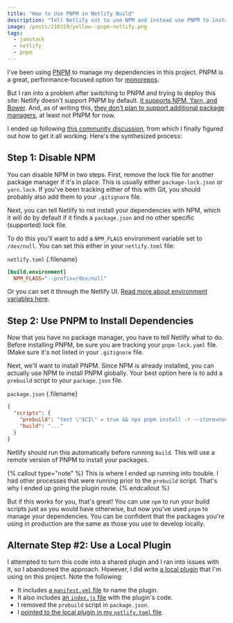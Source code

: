 ```yaml
---
title: "How to Use PNPM in Netlify Build"
description: "Tell Netlify not to use NPM and instead use PNPM to install your project's dependencies."
image: /posts/210319/yellow--pnpm-netlify.png
tags:
  - jamstack
  - netlify
  - pnpm
---
```


I've been using [PNPM](/posts/wtf-is-pnpm) to manage my dependencies in this project. PNPM is a great, performance-focused option for [monorepos](/posts/wtf-is-monorepo).

But I ran into a problem after switching to PNPM and trying to deploy this site: Netlify doesn't support PNPM by default. [It supports NPM, Yarn, and Bower](https://docs.netlify.com/configure-builds/manage-dependencies/#javascript-dependencies). And, as of writing this, [they don't plan to support additional package managers](https://github.com/netlify/build-image/pull/449#issuecomment-665674824), at least not PNPM for now.

I ended up following [this community discussion](https://answers.netlify.com/t/using-pnpm-and-pnpm-workspaces/2759), from which I finally figured out how to get it all working. Here's the synthesized process:

## Step 1: Disable NPM

You can disable NPM in two steps. First, remove the lock file for another package manager if it's in place. This is usually either `package-lock.json` or `yarn.lock`. If you've been tracking either of this with Git, you should probably also add them to your `.gitignore` file.

Next, you can tell Netlify to not install your dependencies with NPM, which it will do by default if it finds a `package.json` and no other specific (supported) lock file.

To do this you'll want to add a `NPM_FLAGS` environment variable set to `/dev/null`. You can set this either in your `netlify.toml` file:

`netlify.toml` {.filename}

```toml
[build.environment]
  NPM_FLAGS="--prefix=/dev/null"
```

Or you can set it through the Netlify UI. [Read more about environment variables here](https://docs.netlify.com/configure-builds/environment-variables/).

## Step 2: Use PNPM to Install Dependencies

Now that you have no package manager, you have to tell Netlify what to do. Before installing PNPM, be sure you are tracking your `pnpm-lock.yaml` file. (Make sure it's not listed in your `.gitignore` file.

Next, we'll want to install PNPM. Since NPM is already installed, you can actually use NPM to install PNPM globally. Your best option here is to add a `prebuild` script to your `package.json` file.

`package.json` {.filename}

```json
{
  "scripts": {
    "prebuild": "test \"$CI\" = true && npx pnpm install -r --store=node_modules/.pnpm-store || echo skipping pnpm install",
    "build": "..."
  }
}
```

Netlify should run this automatically before running `build`. This will use a remote version of PNPM to install your packages.

{% callout type="note" %}
This is where I ended up running into trouble. I had other processes that were running prior to the `prebuild` script. That's why I ended up going the plugin route.
{% endcallout %}

But if this works for you, that's great! You can use `npm` to run your build scripts just as you would have otherwise, but now you've used `pnpm` to manage your dependencies. You can be confident that the packages you're using in production are the same as those you use to develop locally.

## Alternate Step #2: Use a Local Plugin

I attempted to turn this code into a shared plugin and I ran into issues with it, so I abandoned the approach. However, I did write [a local plugin](https://github.com/seancdavis/seancdavis-com/tree/12535f8280f72e3f79d28239066f3dcce244de18/.netlify/netlify-plugin-pnpm) that I'm using on this project. Note the following:

- It includes [a `manifest.yml` file](https://github.com/seancdavis/seancdavis-com/blob/12535f8280f72e3f79d28239066f3dcce244de18/.netlify/netlify-plugin-pnpm/manifest.yml) to name the plugin.
- It also includes [an `index.js` file](https://github.com/seancdavis/seancdavis-com/blob/12535f8280f72e3f79d28239066f3dcce244de18/.netlify/netlify-plugin-pnpm/index.js) with the plugin's code.
- I removed the `prebuild` script in `package.json`.
- I [pointed to the local plugin in my `netlify.toml` file](https://github.com/seancdavis/seancdavis-com/blob/12535f8280f72e3f79d28239066f3dcce244de18/netlify.toml#L8-L9).

